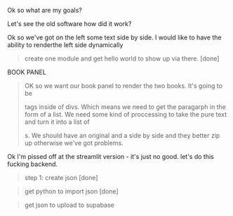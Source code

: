 Ok so what are my goals?

Let's see the old software how did it work?

Ok so we've got on the left some text side by side. I would like to have the ability to renderthe left side dynamically

> create one module and get hello world to show up via there. [done]

BOOK PANEL

> OK so we want our book panel to render the two books. It's going to be <p> tags inside of divs.
> Which means we need to get the paragarph in the form of a list.
> We need some kind of proccessing to take the pure text and turn it into a list of <p>s. We should have an original and a side by side and they better zip up otherwise we've got problems.

Ok I'm pissed off at the streamlit version - it's just no good. let's do this fucking backend.

> step 1: create json [done]

> get python to import json [done]

> get json to upload to supabase
